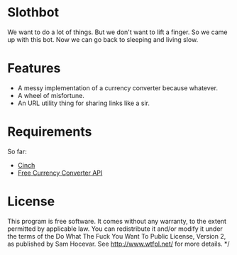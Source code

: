 Slothbot
========
We want to do a lot of things. But we don't want to lift a finger. So we came
up with this bot. Now we can go back to sleeping and living slow.

Features
========

* A messy implementation of a currency converter because whatever.
* A wheel of misfortune.
* An URL utility thing for sharing links like a sir.

Requirements
========
So far:

* [Cinch](https://github.com/cinchrb/cinch)
* [Free Currency Converter API](http://freecurrencyconverterapi.com)

License
========
This program is free software. It comes without any warranty, to
the extent permitted by applicable law. You can redistribute it
and/or modify it under the terms of the Do What The Fuck You Want
To Public License, Version 2, as published by Sam Hocevar. See
http://www.wtfpl.net/ for more details. */

